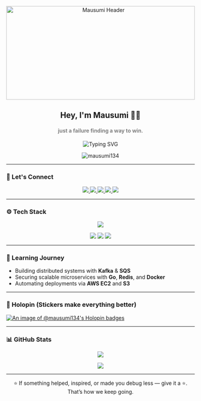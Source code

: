 <p align="center">
  <img src="https://github.com/user-attachments/assets/8d8a89ed-78a1-4deb-96ff-664cf03bcd52" alt="Mausumi Header" width="100%" height="250">



</p>

<h2 align="center">Hey, I'm Mausumi 👩‍💻</h2>
<h4 align="center" style="color:gray;">just a failure finding a way to win.</h4>

<p align="center">
  <img src="https://readme-typing-svg.demolab.com?font=Fira+Code&pause=1000&color=64F4AC&center=true&vCenter=true&width=435&lines=Backend+dev+on+a+mission...;Building+Discord+bots+at+2AM;Open-source+curious+and+keyboard+friendly!" alt="Typing SVG" />
</p>

<p align="center">
  <img src="https://komarev.com/ghpvc/?username=mausumi134&label=Profile%20views&color=6b5b95&style=flat-square" alt="mausumi134" />
</p>

---

### 💬 Let's Connect

<p align="center">
  <a href="https://discord.com/users/1284912937323987076">
    <img src="https://img.shields.io/badge/Discord-404EED?style=for-the-badge&logo=discord&logoColor=white" />
  </a>
  <a href="https://www.linkedin.com/in/mausumi-ghadei-006466229/">
    <img src="https://img.shields.io/badge/LinkedIn-0A66C2?style=for-the-badge&logo=linkedin&logoColor=white" />
  </a>
  <a href="https://github.com/Mausumi134">
    <img src="https://img.shields.io/badge/GitHub-181717?style=for-the-badge&logo=github&logoColor=white" />
  </a>
  <a href="https://www.hackerrank.com/profile/imausumi8093">
    <img src="https://img.shields.io/badge/Hackerrank-2EC866?style=for-the-badge&logo=hackerrank&logoColor=white" />
  </a>
  <a href="https://leetcode.com/u/Mausumighadei/">
    <img src="https://img.shields.io/badge/LeetCode-FFA116?style=for-the-badge&logo=leetcode&logoColor=white" />
  </a>
</p>

---

### ⚙️ Tech Stack

<p align="center">
  <img src="https://skillicons.dev/icons?i=py,go,nodejs,react,mysql,mongodb,redis,kafka,git,github,docker,aws,linux,vscode,postman,html,css,js,tailwind&theme=dark" />
</p>

<p align="center">
  <img src="https://img.shields.io/badge/AWS%20S3-569A31?style=for-the-badge&logo=amazon-aws&logoColor=white" />
  <img src="https://img.shields.io/badge/AWS%20EC2-FF9900?style=for-the-badge&logo=amazon-aws&logoColor=white" />
  <img src="https://img.shields.io/badge/AWS%20SQS-232F3E?style=for-the-badge&logo=amazonaws&logoColor=white" />
</p>

---

### 🌱 Learning Journey
- Building distributed systems with **Kafka** & **SQS**
- Securing scalable microservices with **Go**, **Redis**, and **Docker**
- Automating deployments via **AWS EC2** and **S3**

---

### 🏅 Holopin (Stickers make everything better)

[![An image of @mausumi134's Holopin badges](https://holopin.me/mausumi134)](https://holopin.io/@mausumi134)

---

### 📊 GitHub Stats

<p align="center">
  <img src="https://github-readme-stats-sync.vercel.app/api?username=mausumi134&count_private=true&show_icons=true&theme=radical&border_radius=10" />
</p>

<p align="center">
  <img src="https://github-readme-streak-stats.herokuapp.com?user=mausumi134&theme=dark&hide_border=true" />
</p>

---

<p align="center">⭐ If something helped, inspired, or made you debug less — give it a ⭐. That’s how we keep going.</p>
